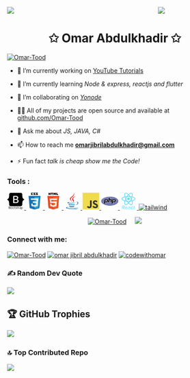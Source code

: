 <img align="left" src="https://user-images.githubusercontent.com/65187002/144930161-2f783401-8d27-4fdf-a2f7-cc0ba32f1f1f.gif" width="30%" style="display:inline;"><img align="right" src="https://user-images.githubusercontent.com/65187002/144930161-2f783401-8d27-4fdf-a2f7-cc0ba32f1f1f.gif" width="30%" style="display:inline;">
<br>

<p align="center">
    <h1 align="center">✩ Omar Abdulkhadir ✩</h1>
</p>

<p align="left"> <a href="https://github.com/ryo-ma/github-profile-trophy"><img src="https://github-profile-trophy.vercel.app/?username=Omar-Tood&theme=dark&hide=html,css,cmake&layout=compact&langs_count=6&bg_color=101010&hide_title=true" alt="Omar-Tood" /></a> </p>






- 🔭 I’m currently working on [YouTube Tutorials](https://www.youtube.com/@Omar-Tood/videos)

- 🌱 I’m currently learning *Node & express, reactjs and flutter*

- 👯 I’m collaborating on [*Yonode*](https://github.com/sharafdin/yonode)

- 👨‍💻 All of my projects are open source and available at [github.com/Omar-Tood](https://github.com/Omar-Tood)

- 💬 Ask me about *JS, JAVA, C#*

- 📫 How to reach me **omarjibrilabdulkhadir@gmail.com**

- ⚡ Fun fact *talk is cheap show me the Code!*

<h3 align="left">Tools :</h3>
<p align="left"> <a href="https://getbootstrap.com" target="_blank" rel="noreferrer"> <img src="https://raw.githubusercontent.com/devicons/devicon/master/icons/bootstrap/bootstrap-plain-wordmark.svg" alt="bootstrap" width="40" height="40"/> </a> <a href="https://www.w3schools.com/css/" target="_blank" rel="noreferrer"> <img src="https://raw.githubusercontent.com/devicons/devicon/master/icons/css3/css3-original-wordmark.svg" alt="css3" width="40" height="40"/> </a> <a href="https://www.w3.org/html/" target="_blank" rel="noreferrer"> <img src="https://raw.githubusercontent.com/devicons/devicon/master/icons/html5/html5-original-wordmark.svg" alt="html5" width="40" height="40"/> </a> <a href="https://www.java.com" target="_blank" rel="noreferrer"> <img src="https://raw.githubusercontent.com/devicons/devicon/master/icons/java/java-original.svg" alt="java" width="40" height="40"/> </a> <a href="https://developer.mozilla.org/en-US/docs/Web/JavaScript" target="_blank" rel="noreferrer"> <img src="https://raw.githubusercontent.com/devicons/devicon/master/icons/javascript/javascript-original.svg" alt="javascript" width="40" height="40"/> </a> <a href="https://www.php.net" target="_blank" rel="noreferrer"> <img src="https://raw.githubusercontent.com/devicons/devicon/master/icons/php/php-original.svg" alt="php" width="40" height="40"/> </a> <a href="https://reactjs.org/" target="_blank" rel="noreferrer"> <img src="https://raw.githubusercontent.com/devicons/devicon/master/icons/react/react-original-wordmark.svg" alt="react" width="40" height="40"/> </a> <a href="https://tailwindcss.com/" target="_blank" rel="noreferrer"> <img src="https://www.vectorlogo.zone/logos/tailwindcss/tailwindcss-icon.svg" alt="tailwind" width="40" height="40"/> </a> </p>

<p align="center">
    <a href="https://github.com/Omar-Tood"><img width="45%" src="https://github-readme-stats.vercel.app/api?username=Omar-Tood&show_icons=true&locale=en&theme=dark&hide=html,css,cmake&layout=compact&bg_color=101010" alt="Omar-Tood" ></a>
    &nbsp;
    &nbsp;
    <a href="https://github.com/Omar-Tood"><img width="43%" src="https://github-readme-stats.vercel.app/api/top-langs/?username=Omar-Tood&theme=dark&hide=html,css,cmake&layout=compact&langs_count=6&bg_color=101010&hide_title=true"></a>
</p>

<h3 align="left">Connect with me:</h3>
<p align="left">
<a href="https://twitter.com/o" target="blank"><img align="center" src="https://raw.githubusercontent.com/rahuldkjain/github-profile-readme-generator/master/src/images/icons/Social/twitter.svg" alt="Omar-Tood" height="30" width="40" /></a>
<a href="https://www.facebook.com/cumar.pirlo.75" target="blank"><img align="center" src="https://raw.githubusercontent.com/rahuldkjain/github-profile-readme-generator/master/src/images/icons/Social/facebook.svg" alt="omar jibril abdulkhadir" height="30" width="40" /></a>
<a href="https://www.youtube.com/@Omar-JibrilDev/videos" target="blank"><img align="center" src="https://raw.githubusercontent.com/rahuldkjain/github-profile-readme-generator/master/src/images/icons/Social/youtube.svg" alt="codewithomar" height="30" width="40" /></a>
</p>


### ✍️ Random Dev Quote
![](https://quotes-github-readme.vercel.app/api?type=horizontal&theme=radical)

## 🏆 GitHub Trophies
![](https://github-profile-trophy.vercel.app/?username=Omar-Tood&theme=radical&no-frame=false&no-bg=true&margin-w=4)



### 🔝 Top Contributed Repo
![](https://github-contributor-stats.vercel.app/api?username=Omar-Tood&limit=5&theme=dark&combine_all_yearly_contributions=true)

